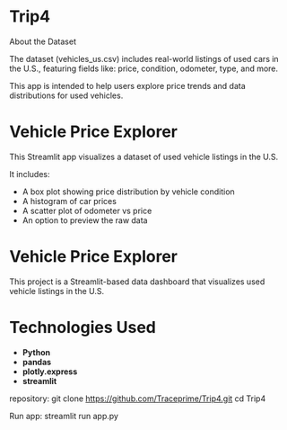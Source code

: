 # Trip4

About the Dataset

The dataset (vehicles_us.csv) includes real-world listings of used cars in the U.S., featuring fields like:
price, condition, odometer, type, and more.

This app is intended to help users explore price trends and data distributions for used vehicles.

# Vehicle Price Explorer

This Streamlit app visualizes a dataset of used vehicle listings in the U.S.

It includes:
- A box plot showing price distribution by vehicle condition
- A histogram of car prices
- A scatter plot of odometer vs price
- An option to preview the raw data

# Vehicle Price Explorer

This project is a Streamlit-based data dashboard that visualizes used vehicle listings in the U.S.

# Technologies Used
- **Python**
- **pandas**
- **plotly.express**
- **streamlit**


repository:
   git clone https://github.com/Traceprime/Trip4.git
   cd Trip4

   Run app:
   streamlit run app.py